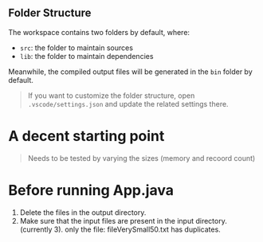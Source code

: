 ## Folder Structure

The workspace contains two folders by default, where:

- `src`: the folder to maintain sources
- `lib`: the folder to maintain dependencies

Meanwhile, the compiled output files will be generated in the `bin` folder by default.

> If you want to customize the folder structure, open `.vscode/settings.json` and update the related settings there.

# A decent starting point
> Needs to be tested by varying the sizes (memory and recoord count)

# Before running App.java
1. Delete the files in the output directory.
2. Make sure that the input files are present in the input directory. (currently 3).
only the file: fileVerySmall50.txt has duplicates.